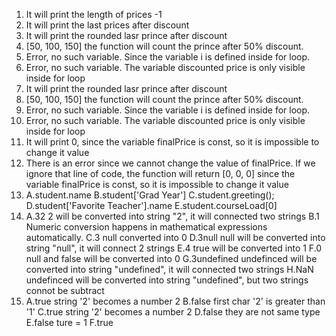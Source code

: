 1. It will print the length of prices -1
2. It will print the last prices after discount 
3. It will print the rounded lasr prince after discount
4. [50, 100, 150] the function will count the prince after 50% discount.
5. Error, no such variable. Since the variable i is defined inside for loop. 
6. Error, no such variable. The variable discounted price is only visible inside for loop
7. It will print the rounded lasr prince after discount
8. [50, 100, 150] the function will count the prince after 50% discount.
9. Error, no such variable. Since the variable i is defined inside for loop.
10. Error, no such variable. The variable discounted price is only visible inside for loop
11. It will print 0, since the variable finalPrice is const, so it is impossible to change it value
12. There is an error since we cannot change the value of finalPrice. If we ignore that line of code, the function will return [0, 0, 0] since the variable finalPrice is const, so it is impossible to change it value
13. A.student.name
    B.student['Grad Year']
    C.student.greeting();
    D.student['Favorite Teacher'].name
    E.student.courseLoad[0]
14. A.32 2 will be converted into string "2", it will connected two strings 
    B.1 Numeric conversion happens in mathematical expressions automatically.
    C.3 null converted into 0
    D.3null null will be converted into string "null", it will connect 2 strings 
    E.4 true will be converted into 1
    F.0 null and false will be converted into 0
    G.3undefined undefinced will be converted into string "undefined", it will connected two strings 
    H.NaN undefinced will be converted into string "undefined", but two strings connot be subtract
15. A.true string '2' becomes a number 2
    B.false first char '2' is greater than '1'
    C.true string '2' becomes a number 2
    D.false they are not same type
    E.false ture = 1
    F.true 

